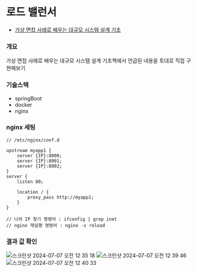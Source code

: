 # 로드 밸런서

- [가상 면접 사례로 배우는 대규모 시스템 설계 기초](https://m.yes24.com/Goods/Detail/102819435)

### 개요

가상 면접 사례로 배우는 대규모 시스템 설계 기초책에서 언급된 내용을 토대로 직접 구현해보기

### 기술스택

- springBoot
- docker
- nginx

### nginx 세팅

```
// /etc/nginx/conf.d

upstream myapp1 {
    server {IP}:8000;
    server {IP}:8001;
    server {IP}:8002;
}
server {
    listen 80;

    location / {
        proxy_pass http://myapp1;
    }
}

// 나의 IP 찾기 명령어 : ifconfig | grep inet
// nginx 재실행 명령어 : nginx -s reload
```

### 결과 값 확인

![스크린샷 2024-07-07 오전 12 35 18](https://github.com/cyeji/load-balancer/assets/98408267/b483085e-fae7-46af-a5ed-bb0596d5b494)
![스크린샷 2024-07-07 오전 12 39 46](https://github.com/cyeji/load-balancer/assets/98408267/6141c432-0aa5-4dea-ac73-d3936af49789)
![스크린샷 2024-07-07 오전 12 40 33](https://github.com/cyeji/load-balancer/assets/98408267/76f8aa4b-0c81-4311-8459-bdfe62e82450)

